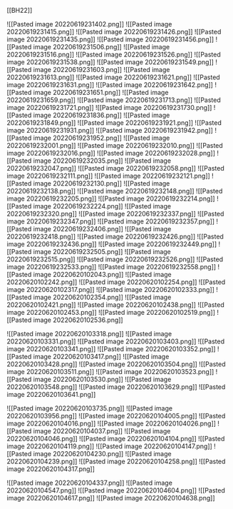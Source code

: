 [[BH22]]

![[Pasted image 20220619231402.png]]
![[Pasted image 20220619231415.png]]
![[Pasted image 20220619231426.png]]
![[Pasted image 20220619231435.png]]
![[Pasted image 20220619231456.png]]
![[Pasted image 20220619231506.png]]
![[Pasted image 20220619231516.png]]
![[Pasted image 20220619231526.png]]
![[Pasted image 20220619231538.png]]
![[Pasted image 20220619231549.png]]
![[Pasted image 20220619231603.png]]
![[Pasted image 20220619231613.png]]
![[Pasted image 20220619231621.png]]
![[Pasted image 20220619231631.png]]
![[Pasted image 20220619231642.png]]
![[Pasted image 20220619231651.png]]
![[Pasted image 20220619231659.png]]
![[Pasted image 20220619231713.png]]
![[Pasted image 20220619231721.png]]
![[Pasted image 20220619231730.png]]
![[Pasted image 20220619231836.png]]
![[Pasted image 20220619231849.png]]
![[Pasted image 20220619231921.png]]
![[Pasted image 20220619231931.png]]
![[Pasted image 20220619231942.png]]
![[Pasted image 20220619231952.png]]
![[Pasted image 20220619232001.png]]
![[Pasted image 20220619232010.png]]
![[Pasted image 20220619232016.png]]
![[Pasted image 20220619232028.png]]
![[Pasted image 20220619232035.png]]
![[Pasted image 20220619232047.png]]
![[Pasted image 20220619232058.png]]
![[Pasted image 20220619232111.png]]
![[Pasted image 20220619232121.png]]
![[Pasted image 20220619232130.png]]
![[Pasted image 20220619232138.png]]
![[Pasted image 20220619232148.png]]
![[Pasted image 20220619232205.png]]
![[Pasted image 20220619232214.png]]
![[Pasted image 20220619232224.png]]
![[Pasted image 20220619232320.png]]
![[Pasted image 20220619232337.png]]
![[Pasted image 20220619232347.png]]
![[Pasted image 20220619232357.png]]
![[Pasted image 20220619232406.png]]
![[Pasted image 20220619232418.png]]
![[Pasted image 20220619232426.png]]
![[Pasted image 20220619232436.png]]
![[Pasted image 20220619232449.png]]
![[Pasted image 20220619232505.png]]
![[Pasted image 20220619232515.png]]
![[Pasted image 20220619232526.png]]
![[Pasted image 20220619232533.png]]
![[Pasted image 20220619232558.png]]
![[Pasted image 20220620102043.png]]
![[Pasted image 20220620102242.png]]
![[Pasted image 20220620102254.png]]
![[Pasted image 20220620102317.png]]
![[Pasted image 20220620102333.png]]
![[Pasted image 20220620102354.png]]
![[Pasted image 20220620102421.png]]
![[Pasted image 20220620102438.png]]
![[Pasted image 20220620102453.png]]
![[Pasted image 20220620102519.png]]
![[Pasted image 20220620102536.png]]

![[Pasted image 20220620103318.png]]
![[Pasted image 20220620103331.png]]
![[Pasted image 20220620103403.png]]
![[Pasted image 20220620103341.png]]
![[Pasted image 20220620103352.png]]
![[Pasted image 20220620103417.png]]
![[Pasted image 20220620103428.png]]
![[Pasted image 20220620103504.png]]
![[Pasted image 20220620103511.png]]
![[Pasted image 20220620103523.png]]
![[Pasted image 20220620103530.png]]
![[Pasted image 20220620103548.png]]
![[Pasted image 20220620103629.png]]
![[Pasted image 20220620103641.png]]

![[Pasted image 20220620103735.png]]
![[Pasted image 20220620103956.png]]
![[Pasted image 20220620104005.png]]
![[Pasted image 20220620104016.png]]
![[Pasted image 20220620104026.png]]
![[Pasted image 20220620104037.png]]
![[Pasted image 20220620104046.png]]
![[Pasted image 20220620104104.png]]
![[Pasted image 20220620104119.png]]
![[Pasted image 20220620104147.png]]
![[Pasted image 20220620104230.png]]
![[Pasted image 20220620104239.png]]
![[Pasted image 20220620104258.png]]
![[Pasted image 20220620104317.png]]

![[Pasted image 20220620104337.png]]
![[Pasted image 20220620104547.png]]
![[Pasted image 20220620104604.png]]
![[Pasted image 20220620104617.png]]
![[Pasted image 20220620104638.png]]
